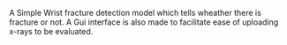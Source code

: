 A Simple Wrist fracture detection model which tells wheather there is fracture or not.
A Gui interface is also made to facilitate ease of uploading x-rays to be evaluated.
